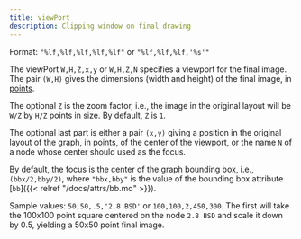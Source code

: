 ```yaml
---
title: viewPort
description: Clipping window on final drawing
---
```

Format: `"%lf,%lf,%lf,%lf,%lf"` or `"%lf,%lf,%lf,'%s'"`

The viewPort `W,H,Z,x,y` or `W,H,Z,N`
specifies a viewport for the final image. The pair `(W,H)` gives the
dimensions (width and height) of the final image, in
[points](/doc/info/attrs.html#points).

The optional `Z` is the zoom factor, i.e., the image in the original layout will be
`W/Z` by `H/Z` points in size. By default, `Z` is `1`.

The optional last part is either a pair `(x,y)` giving a position in the original layout of the
graph, in
[points](/doc/info/attrs.html#points), of the center of the viewport, or the name `N`
of a node whose center should used as the focus.

By default, the focus is the center of the graph bounding box, i.e.,
`(bbx/2,bby/2)`, where `"bbx,bby"` is the
value of the bounding box attribute [`bb`]({{< relref "/docs/attrs/bb.md" >}}).

Sample values: `50,50,.5,'2.8 BSD'` or `100,100,2,450,300`.
The first will take the 100x100 point square centered on the node `2.8 BSD`
and scale it down by 0.5, yielding a 50x50 point final image.
